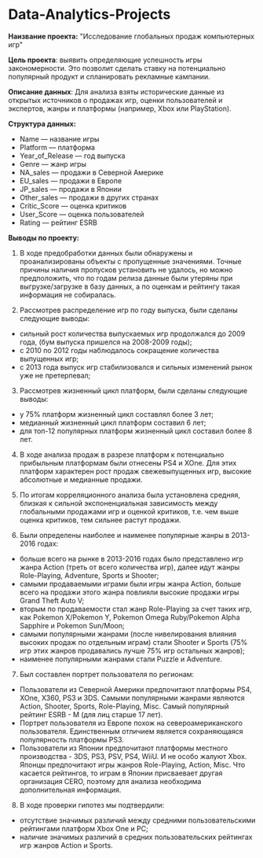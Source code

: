 # Data-Analytics-Projects

**Наизвание проекта:** "Исследование глобальных продаж компьютерных игр"

**Цель проекта**: выявить определяющие успешность игры закономерности. Это позволит сделать ставку на потенциально популярный продукт и спланировать рекламные кампании.

**Описание данных**: Для анализа взяты исторические данные из открытых источников о продажах игр, оценки пользователей и экспертов, жанры и платформы (например, Xbox или PlayStation).

**Структура данных:**
- Name — название игры
- Platform — платформа
- Year_of_Release — год выпуска
- Genre — жанр игры
- NA_sales — продажи в Северной Америке
- EU_sales — продажи в Европе
- JP_sales — продажи в Японии
- Other_sales — продажи в других странах
- Critic_Score — оценка критиков
- User_Score — оценка пользователей
- Rating — рейтинг ESRB

**Выводы по проекту:**
1. В ходе предобработки данных были обнаружены и проанализированы объекты с пропущенные значениями. Точные причины наличия пропусков установить не удалось, но можно предположить, что по годам релиза данные были утеряны при выгрузке/загрузке в базу данных, а по оценкам и рейтингу такая информация не собиралась.


2. Рассмотрев распределение игр по году выпуска, были сделаны следующие выводы:
- сильный рост количества выпускаемых игр продолжался до 2009 года, (бум выпуска пришелся на 2008-2009 годы);
- с 2010 по 2012 годы наблюдалось сокращение количества выпущенных игр;
- с 2013 года выпуск игр стабилизовался и сильных изменений рынок уже не претерпевал;


3. Рассмотрев жизненный цикл платформ, были сделаны следующие выводы:
- у 75% платформ жизненный цикл составлял более 3 лет;
- медианный жизненный цикл платформ составил 6 лет;
- для топ-12 популярных платформ жизненный цикл составил более 8 лет.

4. В ходе анализа продаж в разрезе платформ к потенциально прибыльным платформам были отнесены PS4 и XOne. Для этих платформ характерен рост продаж свежевыпущенных игр, высокие абсолютные и медианные продажи.


5. По итогам корреляционного анализа была установлена средняя, близкая к сильной экспоненциальная зависимость между глобальными продажами игр и оценкой критиков, т.е. чем выше оценка критиков, тем сильнее растут продажи.


6. Были определены наиболее и наименее популярные жанры в 2013-2016 годах:
- больше всего на рынке в 2013-2016 годах было представлено игр жанра Action (треть от всего количества игр), далее идут жанры Role-Playing, Adventure, Sports и Shooter;
- самыми продаваемыми играми были игры жанра Action, больше всего на продажи этого жанра повлияли высокие продажи игры Grand Theft Auto V;
- вторым по продаваемости стал жанр Role-Playing за счет таких игр, как Pokemon X/Pokemon Y, Pokemon Omega Ruby/Pokemon Alpha Sapphire и Pokemon Sun/Moon;
- самыми популярными жанрами (после нивелирования влияния высоких продаж по отдельным играм) стали Shooter и Sports (75% игр этих жанров продавались лучше 75% игр остальных жанров);
- наименее популярными жанрами стали Puzzle и Adventure.


7. Был составлен портрет пользователя по регионам:
- Пользователи из Северной Америки предпочитают платформы PS4, XOne, X360, PS3 и 3DS. Самыми популярными жанрами являются Action, Shooter, Sports, Role-Playing, Misc. Самый популярный рейтинг ESRB - M (для лиц старше 17 лет).
- Портрет пользователя из Европе похож на североамериканского пользователя. Единственным отличием является сохраняющаяся популярность платформы PS3.
- Пользователи из Японии предпочитают платформы местного производства - 3DS, PS3, PSV, PS4, WiiU. И не особо жалуют Xbox. Японцы предпочитают игры жанров Role-Playing, Action, Misc. Что касается рейтингов, то играм в Японии присваевает другая организация CERO, поэтому для анализа необходима дополнительная информация.

8. В ходе проверки гипотез мы подтвердили:
- отсутствие значимых различий между средними пользовательскими рейтингами платформ Xbox One и PC;
- наличие значимых различий в средних пользовательских рейтингах игр жанров Action и Sports.
